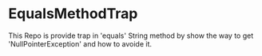 # EqualsMethodTrap
This Repo is provide trap in 'equals' String method
by show the way to get 'NullPointerException'
and how to avoide it.
